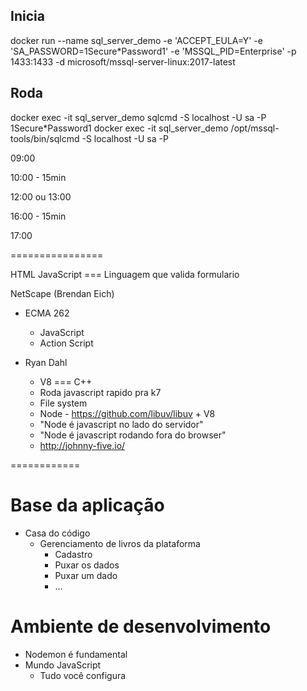 ## Inicia
docker run --name sql_server_demo -e 'ACCEPT_EULA=Y' -e 'SA_PASSWORD=1Secure*Password1' -e 'MSSQL_PID=Enterprise' -p 1433:1433 -d microsoft/mssql-server-linux:2017-latest

## Roda
docker exec -it sql_server_demo sqlcmd -S localhost -U sa -P 1Secure*Password1
docker exec -it sql_server_demo /opt/mssql-tools/bin/sqlcmd -S localhost -U sa -P 

<!-- Horários -->
09:00 

10:00 - 15min

12:00 ou 13:00

16:00 - 15min 

17:00


================

HTML
JavaScript === Linguagem que valida formulario

NetScape (Brendan Eich)
- ECMA 262
    - JavaScript
    - Action Script

- Ryan Dahl 
    - V8 === C++
    - Roda javascript rapido pra k7
    - File system
    - Node - https://github.com/libuv/libuv + V8
    - "Node é javascript no lado do servidor"
    - "Node é javascript rodando fora do browser"
    - http://johnny-five.io/


============

# Base da aplicação

- Casa do código
    - Gerenciamento de livros da plataforma 
        - Cadastro
        - Puxar os dados
        - Puxar um dado
        - ...

# Ambiente de desenvolvimento
- Nodemon é fundamental
- Mundo JavaScript
    - Tudo você configura